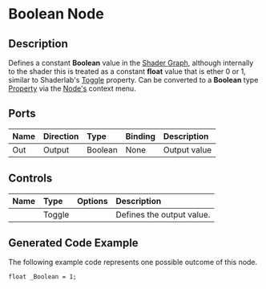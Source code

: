 # Boolean Node

## Description

Defines a constant **Boolean** value in the [Shader Graph](index.md), although internally to the shader this is treated as a constant **float** value that is ether 0 or 1, similar to Shaderlab's [Toggle](https://docs.unity3d.com/ScriptReference/MaterialPropertyDrawer.html) property. Can be converted to a **Boolean** type [Property](Property-Types.md) via the [Node's](Node.md) context menu.

## Ports

| Name        | Direction           | Type  | Binding | Description |
|:------------ |:-------------|:-----|:---|:---|
| Out | Output      |    Boolean | None | Output value |

## Controls

| Name        | Type           | Options  | Description |
|:------------ |:-------------|:-----|:---|
|       | Toggle |  | Defines the output value. |

## Generated Code Example

The following example code represents one possible outcome of this node.

```
float _Boolean = 1;
```
